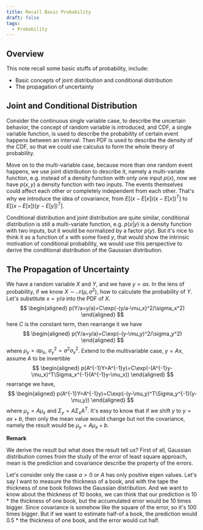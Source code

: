 ```yaml
---
title: Recall Basic Probability
draft: false
tags:
  - Probability
---
```

## Overview
This note recall some basic stuffs of probability, include:
- Basic concepts of joint distribution and conditional distribution
- The propagation of uncertainty

## Joint and Conditional Distribution
Consider the continuous single variable case, to describe the uncertain behavior, the concept of random variable is introduced, and CDF, a single variable function, is used to describe the probability of certain event happens between an interval. Then PDF is used to describe the density of the CDF, so that we could use calculus to form the whole theory of probability.

Move on to the multi-variable case, because more than one random event happens, we use joint distribution to describe it, namely a multi-variate function, e.g. instead of a density function with only one input $p(x)$, now we have $p(x,y)$ a density function with two inputs. The events themselves could affect each other or completely independent from each other. That's why we introduce the idea of covariance, from $E[(x-E[x])(x-E[x])^T]$ to $E[(x-E[x])(y-E[y])^T]$. 

Conditional distribution and joint distribution are quite similar, conditional distribution is still a multi-variate function, e.g. $p(x|y)$ is a density function with two inputs, but it would be normalized by a factor $p(y)$. But it's nice to think it as a function of $x$ with some fixed $y$, that would show the intrinsic motivation of conditional probability, we would use this perspective to derive the conditional distribution of the Gaussian distribution.

## The Propagation of Uncertainty
We have a random variable $X$ and $Y$, and we have $y=ax$. In the lens of probability, if we know $X\sim\mathcal{N}(\mu,\sigma^2)$, how to calculate the probability of $Y$. Let's substitute $x=y/a$ into the PDF of $X$. 
$$
\begin{aligned}
p(Y/a=y/a)=C\exp(-(y/a-\mu_x)^2/\sigma_x^2)
\end{aligned}
$$
here $C$ is the constant term, then rearrange it we have
$$
\begin{aligned}
p(Y/a=y/a)=C\exp(-(y-\mu_y)^2/\sigma_y^2)
\end{aligned}
$$
where $\mu_y=a\mu_x$, $\sigma_y^2=a^2\sigma_x^2$. Extend to the multivariable case, $y=Ax$, assume $A$ to be invertible
$$
\begin{aligned}
p(A^{-1}Y=A^{-1}y)=C\exp(-(A^{-1}y-\mu_x)^T\Sigma_x^{-1}(A^{-1}y-\mu_x))
\end{aligned}
$$
rearrange we have,
$$
\begin{aligned}
p(A^{-1}Y=A^{-1}y)=C\exp(-(y-\mu_y)^T\Sigma_y^{-1}(y-\mu_y))
\end{aligned}
$$
where $\mu_y=A\mu_x$ and $\Sigma_y=A\Sigma_xA^T$. It's easy to know that if we shift $y$ to $y=ax+b$, then only the mean value would change but not the covariance, namely the result would be $\mu_y=A\mu_x+b$. 

**Remark**

We derive the result but what does the result tell us? First of all, Gaussian distribution comes from the study of the error of least square approach, mean is the prediction and covariance describe the property of the errors. 

Let's consider only the case $a>0$ or $A$ has only positive eigen values. Let's say I want to measure the thickness of a book, and with the tape the thickness of one book follows the Gaussian distribution. And we want to know about the thickness of 10 books, we can think that our prediction is 10 * the thickness of one book, but the accumulated error would be 10 times bigger. Since covariance is somehow like the square of the error, so it's 100 times bigger. But if we want to estimate half-of a book, the prediction would 0.5 * the thickness of one book, and the error would cut half.